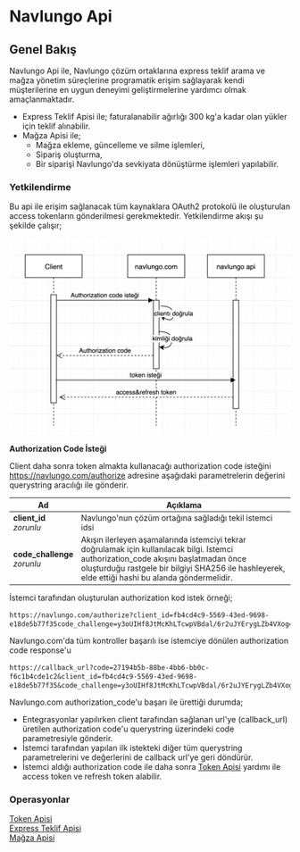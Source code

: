 # Navlungo Api

<a name="overview"></a>

## Genel Bakış

Navlungo Api ile, Navlungo çözüm ortaklarına express teklif arama ve mağza yönetim süreçlerine programatik erişim sağlayarak kendi müşterilerine en uygun deneyimi geliştirmelerine yardımcı olmak amaçlanmaktadır.

- Express Teklif Apisi ile; faturalanabilir ağırlığı 300 kg'a kadar olan yükler için teklif alınabilir.
- Mağza Apisi ile;
  - Mağza ekleme, güncelleme ve silme işlemleri,
  - Sipariş oluşturma,
  - Bir siparişi Navlungo'da sevkiyata dönüştürme işlemleri yapılabilir.

### Yetkilendirme

Bu api ile erişim sağlanacak tüm kaynaklara OAuth2 protokolü ile oluşturulan access tokenların gönderilmesi gerekmektedir. Yetkilendirme akışı şu şekilde çalışır;

![AuthorizationCode](authorization/authorization_code_flow.png?raw=true "AuthorizationCode")

**Authorization Code İsteği**

Client daha sonra token almakta kullanacağı authorization code isteğini https://navlungo.com/authorize adresine aşağıdaki parametrelerin değerini querystring aracılığı ile gönderir.

| Ad                               | Açıklama                                                                                                                                                                                                                                   |
| -------------------------------- | ------------------------------------------------------------------------------------------------------------------------------------------------------------------------------------------------------------------------------------------ |
| **client_id** <br>_zorunlu_      | Navlungo'nun çözüm ortağına sağladığı tekil istemci idsi                                                                                                                                                                                   |
| **code_challenge** <br>_zorunlu_ | Akışın ilerleyen aşamalarında istemciyi tekrar doğrulamak için kullanılacak bilgi. Istemci authorization_code akışını başlatmadan önce oluşturduğu rastgele bir bilgiyi SHA256 ile hashleyerek, elde ettiği hashi bu alanda göndermelidir. |

İstemci tarafından oluşturulan authorization kod istek örneği;

```
https://navlungo.com/authorize?client_id=fb4cd4c9-5569-43ed-9698-e18de5b77f35code_challenge=y3oUIHf8JtMcKhLTcwpVBdal/6r2uJYErygLZb4VXog=
```

Navlungo.com'da tüm kontroller başarılı ise istemciye dönülen authorization code response'u

```
https://callback_url?code=27194b5b-88be-4bb6-bb0c-f6c1b4cde1c2&client_id=fb4cd4c9-5569-43ed-9698-e18de5b77f35&code_challenge=y3oUIHf8JtMcKhLTcwpVBdal/6r2uJYErygLZb4VXog=
```

Navlungo.com authorization_code'u başarı ile ürettiği durumda;

- Entegrasyonlar yapılırken client tarafından sağlanan url'ye (callback_url) üretilen authorization code'u querystring üzerindeki code parametresiyle gönderir.
- İstemci tarafından yapılan ilk istekteki diğer tüm querystring parametrelerini ve değerlerini de callback url'ye geri döndürür.
- İstemci aldığı authorization code ile daha sonra [Token Apisi](./token.md) yardımı ile access token ve refresh token alabilir.

### Operasyonlar

[Token Apisi](./token.md)<br>
[Express Teklif Apisi](./quote.md)<br>
[Mağza Apisi](./store.md)<br>
